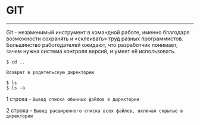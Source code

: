 # GIT

---

Git - незаменимый инструмент в командной работе, именно благодаря возможности сохранять и «склеивать» труд разных программистов. <br> Большинство работодателей ожидают, что разработчик понимает, зачем нужна система контроля версий, и умеет её использовать.

```
$ cd ..
```

`Возврат в родительскую директорию`

```
$ ls
$ ls -a
```
1 строка - `Вывод списка обычных файлов в директории`

2 строка - `Вывод расширенного списка всех файлов, включая скрытые в директории`

